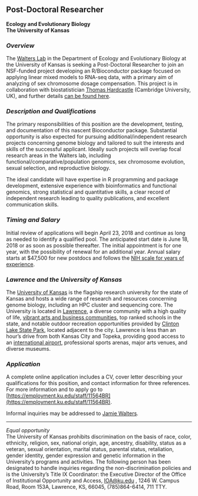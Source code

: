 
## Post-Doctoral Researcher   

**Ecology and Evolutionary Biology  
The University of Kansas** 

### _Overview_  
The [Walters Lab](http://www.walterslab.org/) in the Department of Ecology and Evolutionary Biology at the University of Kansas is seeking a Post-Doctoral Researcher to join an NSF-funded project developing an R/Bioconductor package focused on applying linear mixed models to RNA-seq data, with a primary aim of analyzing of sex chromosome dosage compensation. This project is in collaboration with biostatistician [Thomas Hardcastle](http://people.ds.cam.ac.uk/tjh48/) (Cambridge University, UK), and further details [can be found here](https://walterslab.github.io/doseR/).

### _Description and Qualifications_  
The primary responsibilities of this position are the development, testing, and documentation of this nascent Bioconductor package. Substantial opportunity is also expected for pursuing additional/independent research projects concerning genome biology and tailored to suit the interests and skills of the successful applicant. Ideally such projects will overlap focal research areas in the Walters lab, including functional/comparative/population genomics, sex chromosome evolution, sexual selection, and reproductive biology.    

The ideal candidate will have expertise in R programming and package development, extensive experience with bioinformatics and functional genomics, strong statistical and quantitative skills, a clear record of independent research leading to quality publications, and excellent communication skills. 

### _Timing and Salary_  
Initial review of applications will begin April 23, 2018 and continue as long as needed to identify a qualified pool. The anticipated start date is June 18, 2018 or as soon as possible thereafter. The initial appointment is for one year, with the possibility of renewal for an additional year. Annual salary starts at $47,500 for new postdocs and follows the [NIH scale for years of experience](https://grants.nih.gov/grants/guide/notice-files/NOT-OD-17-003.html).

### _Lawrence and the University of Kansas_  
The [University of Kansas](https://www.ku.edu/) is the flagship research university for the state of Kansas and hosts a wide range of research and resources concerning genome biology, including an HPC cluster and sequencing core. The University is located in [Lawrence](https://en.wikipedia.org/wiki/Lawrence,_Kansas), a diverse community with a high quality of life, [vibrant arts and business communities](https://unmistakablylawrence.com/), top ranked schools in the state, and notable outdoor recreation opportunities provided by [Clinton Lake State Park](http://ksoutdoors.com/State-Parks/Locations/Clinton), located adjacent to the city. Lawrence is less than an hour’s drive from both Kansas City and Topeka, providing good access to an [international airport](http://www.flykci.com/), professional sports arenas, major arts venues, and diverse museums. 

### _Application_  
A complete online application includes a CV, cover letter describing your qualifications for this position, and contact information for three references. For more information and to apply go to [https://employment.ku.edu/staff/11564BR](https://employment.ku.edu/staff/11564BR).  

Informal inquiries may be addressed to [Jamie Walters](https://eeb.ku.edu/james-r-walters).


 -------------------------------
_Equal opportunity_  
The University of Kansas prohibits discrimination on the basis of race, color, ethnicity, religion, sex, national origin, age, ancestry, disability, status as a veteran, sexual orientation, marital status, parental status, retaliation, gender identity, gender expression and genetic information in the University’s programs and activities. The following person has been designated to handle inquiries regarding the non-discrimination policies and is the University’s Title IX Coordinator: the Executive Director of the Office of Institutional Opportunity and Access, IOA@ku.edu , 1246 W. Campus Road, Room 153A, Lawrence, KS, 66045, (785)864-6414, 711 TTY.
